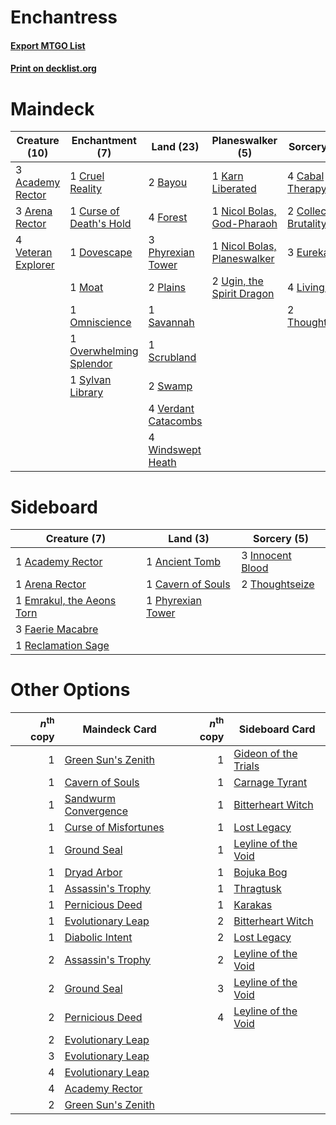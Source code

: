 # Enchantress

#### [Export MTGO List](../collection/Enchantress/Enchantress.txt)
#### [Print on decklist.org](http://decklist.org/?deckmain=3%09Academy%20Rector%0A3%09Arena%20Rector%0A2%09Bayou%0A4%09Cabal%20Therapy%0A2%09Collective%20Brutality%0A1%09Cruel%20Reality%0A1%09Curse%20of%20Death's%20Hold%0A1%09Dovescape%0A3%09Eureka%0A4%09Forest%0A1%09Karn%20Liberated%0A4%09Living%20Wish%0A1%09Moat%0A1%09Nicol%20Bolas,%20God-Pharaoh%0A1%09Nicol%20Bolas,%20Planeswalker%0A1%09Omniscience%0A1%09Overwhelming%20Splendor%0A3%09Phyrexian%20Tower%0A2%09Plains%0A1%09Savannah%0A1%09Scrubland%0A2%09Swamp%0A1%09Sylvan%20Library%0A2%09Thoughtseize%0A2%09Ugin,%20the%20Spirit%20Dragon%0A4%09Verdant%20Catacombs%0A4%09Veteran%20Explorer%0A4%09Windswept%20Heath&deckside=1%09Academy%20Rector%0A1%09Ancient%20Tomb%0A1%09Arena%20Rector%0A1%09Cavern%20of%20Souls%0A1%09Emrakul,%20the%20Aeons%20Torn%0A3%09Faerie%20Macabre%0A3%09Innocent%20Blood%0A1%09Phyrexian%20Tower%0A1%09Reclamation%20Sage%0A2%09Thoughtseize)
# Maindeck

|                                        Creature (10)                                        |                                         Enchantment (7)                                          |                                          Land (23)                                           |                                           Planeswalker (5)                                           |                                          Sorcery (15)                                           |
|---------------------------------------------------------------------------------------------|--------------------------------------------------------------------------------------------------|----------------------------------------------------------------------------------------------|------------------------------------------------------------------------------------------------------|-------------------------------------------------------------------------------------------------|
|3 [Academy Rector](http://gatherer.wizards.com/Pages/Card/Details.aspx?multiverseid=15138)   |1 [Cruel Reality](http://gatherer.wizards.com/Pages/Card/Details.aspx?multiverseid=426786)        |2 [Bayou](http://gatherer.wizards.com/Pages/Card/Details.aspx?multiverseid=382860)            |1 [Karn Liberated](http://gatherer.wizards.com/Pages/Card/Details.aspx?multiverseid=397828)           |4 [Cabal Therapy](http://gatherer.wizards.com/Pages/Card/Details.aspx?multiverseid=265166)       |
|3 [Arena Rector](http://gatherer.wizards.com/Pages/Card/Details.aspx?multiverseid=445991)    |1 [Curse of Death's Hold](http://gatherer.wizards.com/Pages/Card/Details.aspx?multiverseid=227075)|4 [Forest](http://gatherer.wizards.com/Pages/Card/Details.aspx?multiverseid=439605)           |1 [Nicol Bolas, God-Pharaoh](http://gatherer.wizards.com/Pages/Card/Details.aspx?multiverseid=430829) |2 [Collective Brutality](http://gatherer.wizards.com/Pages/Card/Details.aspx?multiverseid=414380)|
|4 [Veteran Explorer](http://gatherer.wizards.com/Pages/Card/Details.aspx?multiverseid=247534)|1 [Dovescape](http://gatherer.wizards.com/Pages/Card/Details.aspx?multiverseid=107428)            |3 [Phyrexian Tower](http://gatherer.wizards.com/Pages/Card/Details.aspx?multiverseid=10677)   |1 [Nicol Bolas, Planeswalker](http://gatherer.wizards.com/Pages/Card/Details.aspx?multiverseid=266154)|3 [Eureka](http://gatherer.wizards.com/Pages/Card/Details.aspx?multiverseid=382927)              |
|                                                                                             |1 [Moat](http://gatherer.wizards.com/Pages/Card/Details.aspx?multiverseid=159308)                 |2 [Plains](http://gatherer.wizards.com/Pages/Card/Details.aspx?multiverseid=439601)           |2 [Ugin, the Spirit Dragon](http://gatherer.wizards.com/Pages/Card/Details.aspx?multiverseid=394086)  |4 [Living Wish](http://gatherer.wizards.com/Pages/Card/Details.aspx?multiverseid=442168)         |
|                                                                                             |1 [Omniscience](http://gatherer.wizards.com/Pages/Card/Details.aspx?multiverseid=430669)          |1 [Savannah](http://gatherer.wizards.com/Pages/Card/Details.aspx?multiverseid=383079)         |                                                                                                      |2 [Thoughtseize](http://gatherer.wizards.com/Pages/Card/Details.aspx?multiverseid=438676)        |
|                                                                                             |1 [Overwhelming Splendor](http://gatherer.wizards.com/Pages/Card/Details.aspx?multiverseid=430708)|1 [Scrubland](http://gatherer.wizards.com/Pages/Card/Details.aspx?multiverseid=383083)        |                                                                                                      |                                                                                                 |
|                                                                                             |1 [Sylvan Library](http://gatherer.wizards.com/Pages/Card/Details.aspx?multiverseid=383120)       |2 [Swamp](http://gatherer.wizards.com/Pages/Card/Details.aspx?multiverseid=439603)            |                                                                                                      |                                                                                                 |
|                                                                                             |                                                                                                  |4 [Verdant Catacombs](http://gatherer.wizards.com/Pages/Card/Details.aspx?multiverseid=426074)|                                                                                                      |                                                                                                 |
|                                                                                             |                                                                                                  |4 [Windswept Heath](http://gatherer.wizards.com/Pages/Card/Details.aspx?multiverseid=405115)  |                                                                                                      |                                                                                                 |


# Sideboard

|                                            Creature (7)                                            |                                          Land (3)                                          |                                        Sorcery (5)                                        |
|----------------------------------------------------------------------------------------------------|--------------------------------------------------------------------------------------------|-------------------------------------------------------------------------------------------|
|1 [Academy Rector](http://gatherer.wizards.com/Pages/Card/Details.aspx?multiverseid=15138)          |1 [Ancient Tomb](http://gatherer.wizards.com/Pages/Card/Details.aspx?multiverseid=382842)   |3 [Innocent Blood](http://gatherer.wizards.com/Pages/Card/Details.aspx?multiverseid=205364)|
|1 [Arena Rector](http://gatherer.wizards.com/Pages/Card/Details.aspx?multiverseid=445991)           |1 [Cavern of Souls](http://gatherer.wizards.com/Pages/Card/Details.aspx?multiverseid=426057)|2 [Thoughtseize](http://gatherer.wizards.com/Pages/Card/Details.aspx?multiverseid=438676)  |
|1 [Emrakul, the Aeons Torn](http://gatherer.wizards.com/Pages/Card/Details.aspx?multiverseid=397905)|1 [Phyrexian Tower](http://gatherer.wizards.com/Pages/Card/Details.aspx?multiverseid=10677) |                                                                                           |
|3 [Faerie Macabre](http://gatherer.wizards.com/Pages/Card/Details.aspx?multiverseid=370410)         |                                                                                            |                                                                                           |
|1 [Reclamation Sage](http://gatherer.wizards.com/Pages/Card/Details.aspx?multiverseid=430359)       |                                                                                            |                                                                                           |


# Other Options

|*n*<sup>th</sup> copy|                                         Maindeck Card                                         |*n*<sup>th</sup> copy|                                        Sideboard Card                                         |
|--------------------:|-----------------------------------------------------------------------------------------------|--------------------:|-----------------------------------------------------------------------------------------------|
|                    1|[Green Sun's Zenith](http://gatherer.wizards.com/Pages/Card/Details.aspx?multiverseid=413711)  |                    1|[Gideon of the Trials](http://gatherer.wizards.com/Pages/Card/Details.aspx?multiverseid=426716)|
|                    1|[Cavern of Souls](http://gatherer.wizards.com/Pages/Card/Details.aspx?multiverseid=426057)     |                    1|[Carnage Tyrant](http://gatherer.wizards.com/Pages/Card/Details.aspx?multiverseid=435334)      |
|                    1|[Sandwurm Convergence](http://gatherer.wizards.com/Pages/Card/Details.aspx?multiverseid=426885)|                    1|[Bitterheart Witch](http://gatherer.wizards.com/Pages/Card/Details.aspx?multiverseid=222205)   |
|                    1|[Curse of Misfortunes](http://gatherer.wizards.com/Pages/Card/Details.aspx?multiverseid=262874)|                    1|[Lost Legacy](http://gatherer.wizards.com/Pages/Card/Details.aspx?multiverseid=417661)         |
|                    1|[Ground Seal](http://gatherer.wizards.com/Pages/Card/Details.aspx?multiverseid=451104)         |                    1|[Leyline of the Void](http://gatherer.wizards.com/Pages/Card/Details.aspx?multiverseid=205013) |
|                    1|[Dryad Arbor](http://gatherer.wizards.com/Pages/Card/Details.aspx?multiverseid=282542)         |                    1|[Bojuka Bog](http://gatherer.wizards.com/Pages/Card/Details.aspx?multiverseid=247536)          |
|                    1|[Assassin's Trophy](http://gatherer.wizards.com/Pages/Card/Details.aspx?multiverseid=452902)   |                    1|[Thragtusk](http://gatherer.wizards.com/Pages/Card/Details.aspx?multiverseid=425968)           |
|                    1|[Pernicious Deed](http://gatherer.wizards.com/Pages/Card/Details.aspx?multiverseid=442201)     |                    1|[Karakas](http://gatherer.wizards.com/Pages/Card/Details.aspx?multiverseid=201198)             |
|                    1|[Evolutionary Leap](http://gatherer.wizards.com/Pages/Card/Details.aspx?multiverseid=398573)   |                    2|[Bitterheart Witch](http://gatherer.wizards.com/Pages/Card/Details.aspx?multiverseid=222205)   |
|                    1|[Diabolic Intent](http://gatherer.wizards.com/Pages/Card/Details.aspx?multiverseid=429881)     |                    2|[Lost Legacy](http://gatherer.wizards.com/Pages/Card/Details.aspx?multiverseid=417661)         |
|                    2|[Assassin's Trophy](http://gatherer.wizards.com/Pages/Card/Details.aspx?multiverseid=452902)   |                    2|[Leyline of the Void](http://gatherer.wizards.com/Pages/Card/Details.aspx?multiverseid=205013) |
|                    2|[Ground Seal](http://gatherer.wizards.com/Pages/Card/Details.aspx?multiverseid=451104)         |                    3|[Leyline of the Void](http://gatherer.wizards.com/Pages/Card/Details.aspx?multiverseid=205013) |
|                    2|[Pernicious Deed](http://gatherer.wizards.com/Pages/Card/Details.aspx?multiverseid=442201)     |                    4|[Leyline of the Void](http://gatherer.wizards.com/Pages/Card/Details.aspx?multiverseid=205013) |
|                    2|[Evolutionary Leap](http://gatherer.wizards.com/Pages/Card/Details.aspx?multiverseid=398573)   |                     |                                                                                               |
|                    3|[Evolutionary Leap](http://gatherer.wizards.com/Pages/Card/Details.aspx?multiverseid=398573)   |                     |                                                                                               |
|                    4|[Evolutionary Leap](http://gatherer.wizards.com/Pages/Card/Details.aspx?multiverseid=398573)   |                     |                                                                                               |
|                    4|[Academy Rector](http://gatherer.wizards.com/Pages/Card/Details.aspx?multiverseid=15138)       |                     |                                                                                               |
|                    2|[Green Sun's Zenith](http://gatherer.wizards.com/Pages/Card/Details.aspx?multiverseid=413711)  |                     |                                                                                               |


